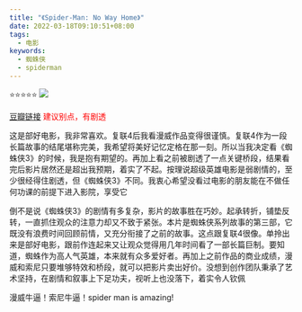 ```yaml
---
title: "《Spider-Man: No Way Home》"
date: 2022-03-18T09:10:51+08:00
tags:
  - 电影
keywords:
  - 蜘蛛侠
  - spiderman
---
```


⭐️⭐️⭐️⭐️⭐️
![](/img/movies/spiderman_nowayhome.webp)

[豆瓣链接](https://movie.douban.com/subject/26933210) <font color=red>建议别点，有剧透</font>

这是部好电影，我非常喜欢。复联4后我看漫威作品变得很谨慎。复联4作为一段长篇故事的结尾堪称完美，我希望将美好记忆定格在那一刻。所以当我决定看《蜘蛛侠3》的时候，我是抱有期望的。再加上看之前被剧透了一点关键桥段，结果看完后影片居然还是超出我预期，着实了不起。按理说超级英雄电影是弱剧情的，至少很经得住剧透，但《蜘蛛侠3》不同。我衷心希望没看过电影的朋友能在不做任何功课的前提下进入影院，享受它

倒不是说《蜘蛛侠3》的剧情有多复杂，影片的故事胜在巧妙。起承转折，铺垫反转，一直抓住观众的注意力却又不致于紧张。本片是蜘蛛侠系列故事的第三部，它既没有浪费时间回顾前情，又充分衔接了之前的故事。这点跟复联4很像。单拎出来是部好电影，跟前作连起来又让观众觉得用几年时间看了一部长篇巨制。要知道，蜘蛛作为高人气英雄，本来就有众多爱好者。再加上之前作品的商业成绩，漫威和索尼只要堆够特效和桥段，就可以把影片卖出好价。没想到创作团队秉承了艺术坚持，在剧情和叙事上下足功夫，视听上也没落下，着实令人钦佩

漫威牛逼！索尼牛逼！spider man is amazing!